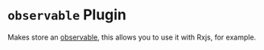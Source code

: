 # `observable` Plugin

Makes store an [observable](https://github.com/tc39/proposal-observable), this allows you to use it
with Rxjs, for example.
